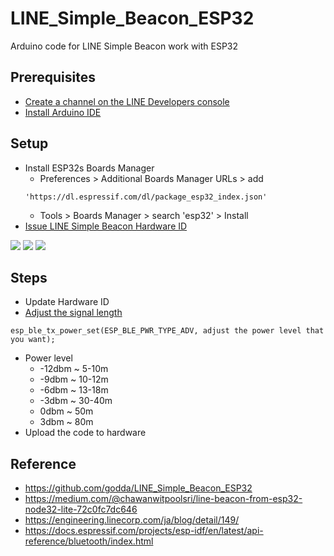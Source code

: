 # LINE_Simple_Beacon_ESP32
Arduino code for LINE Simple Beacon work with ESP32

## Prerequisites
* [Create a channel on the LINE Developers console](https://developers.line.me/en/docs/line-login/getting-started/)
* [Install Arduino IDE](https://www.arduino.cc/en/main/software)

## Setup
* Install ESP32s Boards Manager
    * Preferences > Additional Boards Manager URLs > add
    ```
    'https://dl.espressif.com/dl/package_esp32_index.json'
    ```
    * Tools > Boards Manager > search 'esp32' > Install
* [Issue LINE Simple Beacon Hardware ID](https://admin-official.line.me/beacon/register)
<img src="https://user-images.githubusercontent.com/30001185/50584877-afe5a900-0ea4-11e9-9130-69c3c893a301.png" />
<img src="https://user-images.githubusercontent.com/30001185/50584907-e3283800-0ea4-11e9-8f3f-6645e1797785.png" />
<img src="https://user-images.githubusercontent.com/30001185/50584909-e7545580-0ea4-11e9-97f2-063cfb1bfd8d.png" />

## Steps
* Update Hardware ID
* [Adjust the signal length](https://docs.espressif.com/projects/esp-idf/en/latest/api-reference/bluetooth/controller_vhci.html?highlight=esp_ble_tx_power_set#_CPPv220esp_ble_tx_power_set20esp_ble_power_type_t17esp_power_level_t)
```
esp_ble_tx_power_set(ESP_BLE_PWR_TYPE_ADV, adjust the power level that you want);
```
* Power level
    * -12dbm ~ 5-10m
    * -9dbm ~ 10-12m
    * -6dbm ~ 13-18m
    * -3dbm ~ 30-40m
    * 0dbm ~ 50m
    * 3dbm ~ 80m
* Upload the code to hardware

## Reference
* https://github.com/godda/LINE_Simple_Beacon_ESP32
* https://medium.com/@chawanwitpoolsri/line-beacon-from-esp32-node32-lite-72c0fc7dc646
* https://engineering.linecorp.com/ja/blog/detail/149/
* https://docs.espressif.com/projects/esp-idf/en/latest/api-reference/bluetooth/index.html
